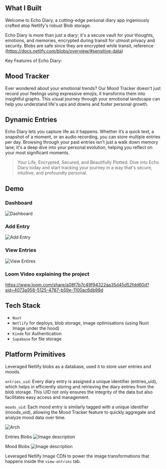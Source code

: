 ## What I Built

Welcome to Echo Diary, a cutting-edge personal diary app ingeniously crafted atop Netlify's robust Blob storage.

Echo Diary is more than just a diary; it's a secure vault for your thoughts, emotions, and memories, encrypted during transit for utmost privacy and security. 
Blobs are safe since they are encrypted while transit, reference
(https://docs.netlify.com/blobs/overview/#sensitive-data)

Key Features of Echo Diary:

## Mood Tracker
Ever wondered about your emotional trends? Our Mood Tracker doesn't just record your feelings using expressive emojis; it transforms them into insightful graphs. This visual journey through your emotional landscape can help you understand life's ups and downs and foster personal growth.

## Dynamic Entries
Echo Diary lets you capture life as it happens. Whether it’s a quick text, a snapshot of a moment, or an audio recording, you can store multiple entries per day. Browsing through your past entries isn't just a walk down memory lane; it's a deep dive into your personal evolution, helping you reflect on your most significant moments.

>Your Life, Encrypted, Secured, and Beautifully Plotted. Dive into Echo Diary today and start tracking your journey in a way that's secure, intuitive, and profoundly personal.


## Demo

### Dashboard
![Dashboard](https://dev-to-uploads.s3.amazonaws.com/uploads/articles/89a0a79fyncq4xjmiudh.png)



### Add Entry
![Add Entry](https://dev-to-uploads.s3.amazonaws.com/uploads/articles/m8fiqk2t03wm6po39r85.png)


### View Entries
![View Entires](https://dev-to-uploads.s3.amazonaws.com/uploads/articles/l8hwrs5u46a3yc82rfxt.png)


### Loom Video explaining the project
https://www.loom.com/share/a08f7b7c49f94322aa35d45d52fdd60d?sid=4073a958-5125-4787-b59e-1100ac6db98d

## Tech Stack
- `Nuxt`
- `Netlify` for deploys, blob storage, image optimisations (using Nuxt Image under the hood)
- `Kinde` for Authentication
- `Supabase` for file storage



## Platform Primitives
Leveraged Netlify blobs as a database, used it to store user entries and moods.

`entries_uid`: Every diary entry is assigned a unique identifier (entries_uid), which helps in efficiently storing and retrieving the diary entries from the blob storage. This UID not only ensures the integrity of the data but also facilitates easy access and management.

`moods_uid`: Each mood entry is similarly tagged with a unique identifier (moods_uid), allowing the Mood Tracker feature to quickly aggregate and analyze mood data over time.



![Arch](https://dev-to-uploads.s3.amazonaws.com/uploads/articles/v3l61090ltgz5vw9vgg9.png)


Entries Blobs
![Image description](https://dev-to-uploads.s3.amazonaws.com/uploads/articles/8g9h0evl223hx09sww4b.png)



Mood Blobs
![Image description](https://dev-to-uploads.s3.amazonaws.com/uploads/articles/fj3m5abcbbp0n7cw41d7.png)



Leveraged Netlify Image CDN to power the image transformations that happens inside the `view-entries` tab.






